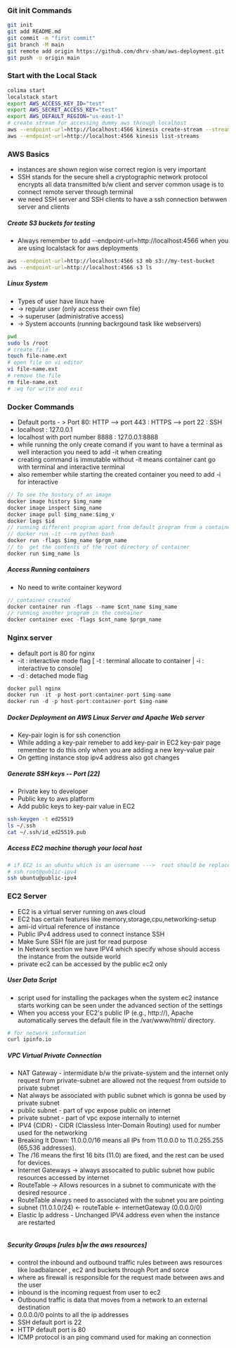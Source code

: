 ### Git init Commands
```sh
git init
git add README.md
git commit -m "first commit"
git branch -M main
git remote add origin https://github.com/dhrv-sham/aws-deployment.git
git push -u origin main
```


### Start with the Local Stack
```sh
colima start
localstack start
export AWS_ACCESS_KEY_ID="test"
export AWS_SECRET_ACCESS_KEY="test"
export AWS_DEFAULT_REGION="us-east-1"
# create stream for accessing dummy aws through localhost
aws --endpoint-url=http://localhost:4566 kinesis create-stream --stream-name test-stream --shard-count 1
aws --endpoint-url=http://localhost:4566 kinesis list-streams
```

### AWS Basics 
* instances are shown region wise correct region is very important 
* SSH stands for the secure shell a cryptographic network protocol encrypts all data transmitted b/w client and server common usage is to connect remote server through terminal
* we need SSH server and SSH clients to have a ssh connection betwwen server and clients 


##### Create S3 buckets for testing
* Always remember to add --endpoint-url=http://localhost:4566 when you are using localstack for aws deployments
```sh
aws --endpoint-url=http://localhost:4566 s3 mb s3://my-test-bucket
aws --endpoint-url=http://localhost:4566 s3 ls
```

##### Linux System
* Types of user have linux have 
* -> regular user (only access their own file)
* -> superuser (administrative access)
* -> System accounts (running backrgound task like webservers)

```sh
pwd
sudo ls /root
# create file
touch file-name.ext
# open file on vi editor
vi file-name.ext
# remove the file 
rm file-name.ext
# :wq for write and exit 


```


### Docker Commands
* Default ports - > Port 80: HTTP  -->  port 443 : HTTPS --> port 22 : SSH
* localhost : 127.0.0.1 
* localhost with port number 8888 : 127.0.0.1:8888
* while running the only create comand if you want to have a terminal as well  interaction you need to add -it when creating 
* creating command is immutable without -it means container cant go with terminal and interactive terminal
* also remember while starting the created container you need to add -i for interactive 
```js
// To see the hostory of an image
docker image history $img_name
docker image inspect $img_name
docker image pull $img_name:$img_v
docker logs $id
// running different program apart from default program from a container which is instaled in the container 
// docker run -it --rm python bash
docker run -flags $img_name $prgm_name
// to  get the contents of the root directory of container
docker run $img_name ls
```

##### Access Running containers
* No need to write container keyword
```js
// container created 
docker container run -flags --name $cnt_name $img_name
// running another program in the container
docker container exec -flags $cnt_name $prgm_name
```

### Nginx server
* default port is 80 for nginx
* -it  : interactive mode flag [ -t : terminal allocate to container   | -i : interactive to console]
* -d : detached mode flag
```js
docker pull nginx
docker run -it -p host-port:container-port $img-name
docker run -d -p host-port:container-port $img-name
```

##### Docker Deployment on AWS Linux Server and Apache Web server
* Key-pair login is for ssh conenction 
* While adding a key-pair remeber to add key-pair in EC2 key-pair page remember to do this only when you are adding a new key-value pair 
* On getting instance stop ipv4 address also got changes 

##### Generate SSH keys --  Port [22]
* Private key to developer
* Public key to aws platform
* Add public keys to key-pair value in EC2
```sh
ssh-keygen -t ed25519
ls ~/.ssh
cat ~/.ssh/id_ed25519.pub
```

##### Access EC2 machine thorugh your local host 
```sh
# if EC2 is an ubuntu which is an username --->  root should be replaced by username 
# ssh root@public-ipv4
ssh ubuntu@public-ipv4
```


### EC2 Server 
* EC2 is a virtual server running on aws cloud 
* EC2 has certain features like memory,storage,cpu,networking-setup
* ami-id virtual reference of instance
* Public IPv4 address used to connect instance SSH
* Make Sure SSH file are just for read purpose 
* In Network section we have IPV4 which specify whose should access the instance from the outside world
* private ec2 can be accessed by the public ec2 only 

##### User Data Script
* script used for installing the packages when the system ec2 instance starts working can be seen under the advanced section of the settings
* When you access your EC2's public IP (e.g., http://<EC2-Public-IP>), Apache automatically serves the default file in the /var/www/html/ directory.


```sh
# for network information
curl ipinfo.io
```

##### VPC Virtual Private Connection
* NAT Gateway - intermidiate b/w the private-system and the internet only request from private-subnet are allowed not the request from outside to private subnet
* Nat always be associated with public subnet which is gonna be used by private subnet
* public subnet - part of vpc expose public on internet
* private subnet - part of vpc expose internally to internet
* IPV4 {CIDR} - CIDR (Classless Inter-Domain Routing) used for number used for the networking
* Breaking It Down: 11.0.0.0/16 means all IPs from 11.0.0.0 to 11.0.255.255 (65,536 addresses).
* The /16 means the first 16 bits (11.0) are fixed, and the rest can be used for devices.
* Internet Gateways -> always assocaited to public subnet how public resources accessed by internet
* RouteTable -> Allows resources in a subnet to communicate with the desired resource .
* RouteTable always need to associated with the subnet you are pointing
* subnet (11.0.1.0/24) <- routeTable <- internetGateway (0.0.0.0/0)
* Elastic Ip address - Unchanged IPV4 address even when the instance are restarted

```sh

``` 

##### Security Groups [rules b|w the aws resources]
* control the inbound and outbound traffic rules between aws resources like loadbalancer , ec2 and buckets   through Port and sorce 
* where as firewall is responsible for the request made between aws and the user  
* inbound is the incoming request from user to ec2
* Outbound traffic is data that moves from a network to an external destination
* 0.0.0.0/0 points to all the ip addresses
* SSH default port is 22
* HTTP default port is 80 
* ICMP protocol  is an ping command used for making an connection  







